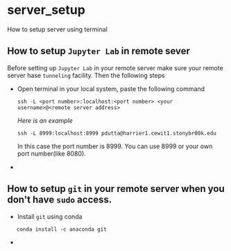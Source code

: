 # server_setup
How to setup server using terminal


## How to setup `Jupyter Lab` in remote sever
   Before setting up `Jupyter Lab` in your remote server make sure your remote server hase `tunneling` facility. Then the following steps
   * Open terminal in your local system, paste the following command
      ```
      ssh -L <port number>:localhost:<port number> <your username>@<remote server address>
      ```
      _Here is an example_
      ```
      ssh -L 8999:localhost:8999 pdutta@harrier1.cewit1.stonybr00k.edu
      ```
      In this case the port number is 8999. You can use 8999 or your own port number(like 8080). 

   *  



## How to setup `git` in your remote server when you don't have `sudo` access.
   * Install `git` using conda
   ```
      conda install -c anaconda git
   ```
   * 
   
